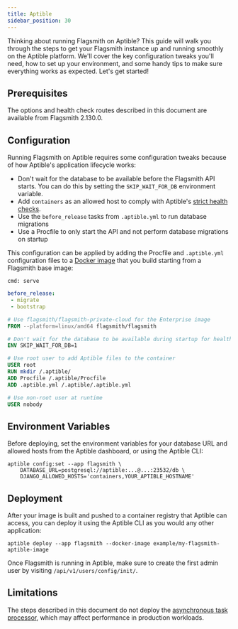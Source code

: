 ```yaml
---
title: Aptible
sidebar_position: 30
---
```


Thinking about running Flagsmith on Aptible? This guide will walk you through the steps to get your Flagsmith instance up and running smoothly on the Aptible platform. We'll cover the key configuration tweaks you'll need, how to set up your environment, and some handy tips to make sure everything works as expected. Let's get started!

## Prerequisites

The options and health check routes described in this document are available from Flagsmith 2.130.0.

## Configuration

Running Flagsmith on Aptible requires some configuration tweaks because of how Aptible's application lifecycle works:

- Don't wait for the database to be available before the Flagsmith API starts. You can do this by setting the `SKIP_WAIT_FOR_DB` environment variable.
- Add `containers` as an allowed host to comply with Aptible's [strict health checks](https://www.aptible.com/docs/core-concepts/apps/connecting-to-apps/app-endpoints/https-endpoints/health-checks#strict-health-checks).
- Use the `before_release` tasks from `.aptible.yml` to run database migrations
- Use a Procfile to only start the API and not perform database migrations on startup

This configuration can be applied by adding the Procfile and `.aptible.yml` configuration files to a [Docker image](https://www.aptible.com/docs/core-concepts/apps/deploying-apps/image/deploying-with-docker-image/overview#how-do-i-deploy-from-docker-image) that you build starting from a Flagsmith base image:

```text title="Procfile"
cmd: serve
```

```yaml title=".aptible.yml"
before_release:
 - migrate
 - bootstrap
```

```dockerfile title="Dockerfile"
# Use flagsmith/flagsmith-private-cloud for the Enterprise image
FROM --platform=linux/amd64 flagsmith/flagsmith

# Don't wait for the database to be available during startup for health checks to succeed
ENV SKIP_WAIT_FOR_DB=1

# Use root user to add Aptible files to the container
USER root
RUN mkdir /.aptible/
ADD Procfile /.aptible/Procfile
ADD .aptible.yml /.aptible/.aptible.yml

# Use non-root user at runtime
USER nobody
```

## Environment Variables

Before deploying, set the environment variables for your database URL and allowed hosts from the Aptible dashboard, or using the Aptible CLI:

```shell
aptible config:set --app flagsmith \
    DATABASE_URL=postgresql://aptible:...@...:23532/db \
    DJANGO_ALLOWED_HOSTS='containers,YOUR_APTIBLE_HOSTNAME'
```

## Deployment

After your image is built and pushed to a container registry that Aptible can access, you can deploy it using the Aptible CLI as you would any other application:

```shell
aptible deploy --app flagsmith --docker-image example/my-flagsmith-aptible-image
```

Once Flagsmith is running in Aptible, make sure to create the first admin user by visiting `/api/v1/users/config/init/`.

## Limitations

The steps described in this document do not deploy the [asynchronous task processor](/deployment-self-hosting/scaling-and-performance/asynchronous-task-processor), which may affect performance in production workloads.
